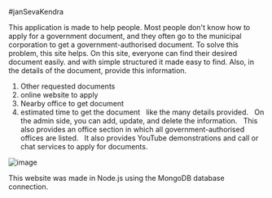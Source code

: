 #janSevaKendra

This application is made to help people.
Most people don't know how to apply for a government document, and they often go to the municipal corporation to get a government-authorised document.
To solve this problem, this site helps. On this site, everyone can find their desired document easily. and with simple structured it made easy to find. Also, in the details of the document, provide this information.
1. Other requested documents
2. online website to apply
3. Nearby office to get document
4. estimated time to get the document
 
like the many details provided.
 
On the admin side, you can add, update, and delete the information.
 
This also provides an office section in which all government-authorised offices are listed.
 
It also provides YouTube demonstrations and call or chat services to apply for documents.

![image](https://github.com/Harsh-21-Vaghasiya/Janseva-Kendra/assets/83325046/7c52ba25-c858-46ca-83cc-436ebaf75b71)


This website was made in Node.js using the MongoDB database connection.
 
 
